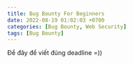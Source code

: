 ```yaml
---
title: Bug Bounty For Beginners
date: 2022-08-19 01:02:03 +0700
categories: [Bug Bounty, Web Security]
tags: [Bug Bounty]
---
```


Để đây để viết  đúng deadline =))
